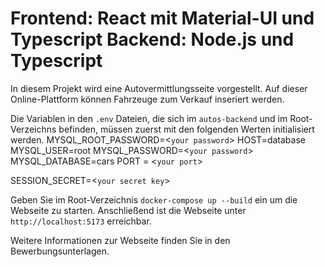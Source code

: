 # Frontend: React mit Material-UI und Typescript Backend: Node.js und Typescript

In diesem Projekt wird eine Autovermittlungsseite vorgestellt. Auf dieser Online-Plattform können Fahrzeuge zum Verkauf inseriert werden.

Die Variablen in den `.env` Dateien, die sich im `autos-backend` und im Root-Verzeichns befinden, müssen zuerst mit den folgenden Werten initialisiert werden. 
MYSQL_ROOT_PASSWORD=<`your password`>
HOST=database
MYSQL_USER=root
MYSQL_PASSWORD=<`your password`>
MYSQL_DATABASE=cars
PORT = <`your port`>

SESSION_SECRET=<`your secret key`>

Geben Sie im Root-Verzeichnis `docker-compose up --build` ein um die Webseite zu starten. Anschließend ist die Webseite unter `http://localhost:5173` erreichbar.

Weitere Informationen zur Webseite finden Sie in den Bewerbungsunterlagen.